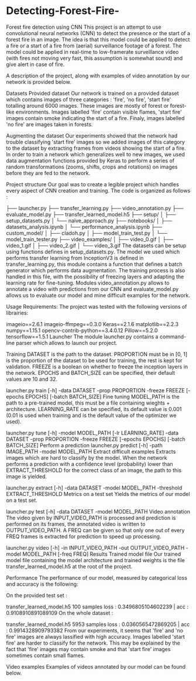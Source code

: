 # Detecting-Forest-Fire-

Forest fire detection using CNN
This project is an attempt to use convolutional neural networks (CNN) to detect the presence or the start of a forest fire in an image. The idea is that this model could be applied to detect a fire or a start of a fire from (aerial) surveillance footage of a forest. The model could be applied in real-time to low-framerate surveillance video (with fires not moving very fast, this assumption is somewhat sound) and give alert in case of fire.

A description of the project, along with examples of video annotation by our network is provided below.



 

Datasets
Provided dataset
Our network is trained on a provided dataset which contains images of three categories : 'fire', 'no fire', 'start fire' totalling around 6000 images. These images are mostly of forest or forest-like environments. Images labelled 'fire' contain visible flames, 'start fire' images contain smoke indicating the start of a fire. Finaly, images labelled 'no fire' are images taken in forests.

Augmenting the dataset
Our experiments showed that the network had trouble classifying 'start fire' images so we added images of this category to the dataset by extracting frames from videos showing the start of a fire. In order to train a network which generalizes well to new images, we used data augmentation functions provided by Keras to perform a series of random transformations (zooms, shifts, crops and rotations) on images before they are fed to the network.

Project structure
Our goal was to create a legible project which handles every aspect of CNN creation and training. The code is organized as follows :

├── launcher.py
├── transfer_learning.py
├── video_annotation.py
├── evaluate_model.py
├── transfer_learned_model.h5
├── setup/
│   ├── setup_datasets.py
│   └── naive_approach.py
├── notebooks/
│   ├── datasets_analysis.ipynb
│   └── performance_analysis.ipynb
├── custom_model/
│   ├── cladoh.py
│   ├── model_train_test.py
│   └── model_train_tester.py
├── video_examples/
│   ├── video_0.gif
│   ├── video_1.gif
│   ├── video_2.gif
│   └── video_3.gif
The datasets can be setup using functions defines in setup_datasets.py. The model we used which performs transfer learning from InceptionV3 is defined in transfer_learning.py, this module contains a function that defines a batch generator which performs data augmentation. The training process is also handled in this file, with the possibility of freezing layers and adapting the learning rate for fine-tuning. Modules video_annotation.py allows to annotate a video with predictions from our CNN and evaluate_model.py allows us to evaluate our model and mine difficult examples for the network.

Usage
Requirements:
The project was tested with the following versions of librairies:

  imageio==2.6.1
  imageio-ffmpeg==0.3.0
  Keras==2.1.6
  matplotlib==2.2.3
  numpy==1.15.1
  opencv-contrib-python==3.4.0.12
  Pillow==5.2.0
  tensorflow==1.5.1
Launcher
The module launcher.py contains a command-line parser which allows to launch our project.

Training
DATASET is the path to the dataset. PROPORTION must be in [0, 1] is the proportion of the dataset to be used for training, the rest is kept for validation. FREEZE is a boolean on whether to freeze the inception layers in the network. EPOCHS and BATCH_SIZE can be specified, their default values are 10 and 32.

launcher.py train [-h] -data DATASET -prop PROPORTION -freeze FREEZE [-epochs EPOCHS] [-batch BATCH_SIZE]
Fine tuning
MODEL_PATH is the path to a pre-trained model, this must be a file containing wieghts + architecture. LEARNING_RATE can be specified, its default value is 0.001 (0.01 is used when training and is the default value of the optimizer we used).

launcher.py tune [-h] -model MODEL_PATH [-lr LEARNING_RATE] -data DATASET -prop PROPORTION -freeze FREEZE [-epochs EPOCHS] [-batch BATCH_SIZE]
Perform a prediction
launcher.py predict [-h] -path IMAGE_PATH -model MODEL_PATH
Extract difficult examples
Extracts images which are hard to classify by the model. When the network performs a prediction with a confidence level (probability) lower than EXTRACT_THRESHOLD for the correct class of an image, the path to this image is yielded.

launcher.py extract [-h] -data DATASET -model MODEL_PATH -threshold EXTRACT_THRESHOLD
Metrics on a test set
Yields the metrics of our model on a test set.

launcher.py test [-h] -data DATASET -model MODEL_PATH
Video annotation
The video given by INPUT_VIDEO_PATH is processed and prediction is performed on its frames, the annotated video is written to OUTPUT_VIDEO_PATH. A FREQ can be given so that only one out of every FREQ frames is extracted for prediction to speed up processing.

launcher.py video [-h] -in INPUT_VIDEO_PATH -out OUTPUT_VIDEO_PATH -model MODEL_PATH [-freq FREQ]
Results
Trained model file
Our trained model file containing the model architecture and trained weights is the file transfer_learned_model.h5 at the root of the project.

Performance
The performance of our model, measured by categorical loss and accuracy is the following:

On the provided test set :

transfer_learned_model.h5
100 samples
loss : 0.3496805104602239 | acc : 0.9108910891089109 
On the whole dataset :

transfer_learned_model.h5
5953 samples
loss : 0.0360565472869205 | acc : 0.9914328909793382
From our experiments, it seems that 'fire' and 'no fire' images are always lassified with high accuracy. Images labelled 'start fire' are harder to classify for the network. This may be explained by the fact that 'fire' images may contain smoke and that 'start fire' images sometimes contain small flames.

Video examples
Examples of videos annotated by our model can be found below.







